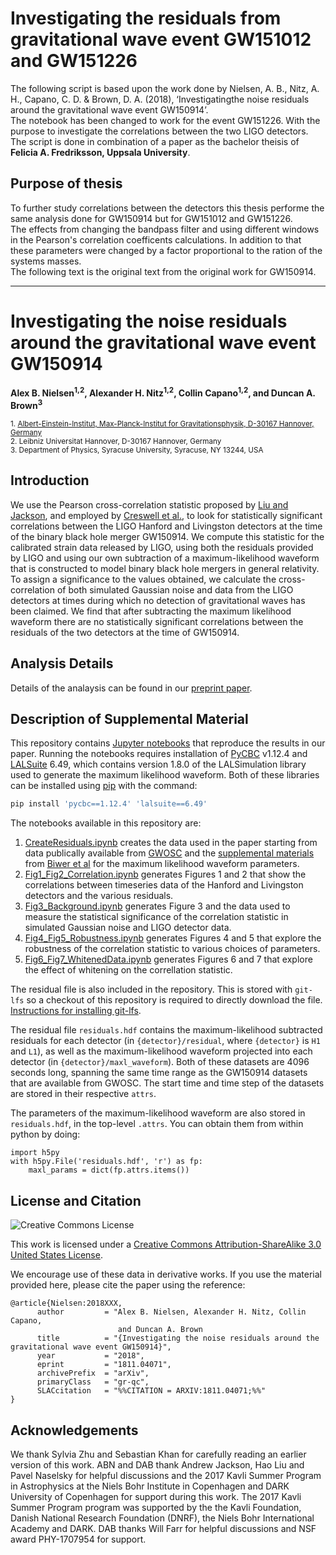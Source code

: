 # Investigating the residuals from gravitational wave event GW151012 and GW151226
The following script is based upon the work done by Nielsen, A. B., Nitz, A. H., Capano, C. D. & Brown, D. A. (2018), ‘Investigatingthe noise residuals around the gravitational wave event GW150914’. <br>
The notebook has been changed to work for the event GW151226. With the purpose to investigate the correlations between the two LIGO detectors. The script is done in combination of a paper as the bachelor theisis of **Felicia A. Fredriksson, Uppsala University**. <br>

## Purpose of thesis ##
To further study correlations between the detectors this thesis performe the same analysis done for GW150914 but for GW151012 and GW151226. <br>
The effects from changing the bandpass filter and using different windows in the Pearson's correlation coefficents calculations. In addition to that these parameters were changed by a factor proportional to the ration of the systems masses.<br>
The following text is the original text from the original work for GW150914.
*** 

# Investigating the noise residuals around the gravitational wave event GW150914

**Alex B. Nielsen<sup>1,2</sup>, Alexander H. Nitz<sup>1,2</sup>, Collin Capano<sup>1,2</sup>, and Duncan A. Brown<sup>3</sup>**

 <sub>1. [Albert-Einstein-Institut, Max-Planck-Institut for Gravitationsphysik, D-30167 Hannover, Germany](http://www.aei.mpg.de/obs-rel-cos)</sub>  
 <sub>2. Leibniz Universitat Hannover, D-30167 Hannover, Germany</sub>  
 <sub>3. Department of Physics, Syracuse University, Syracuse, NY 13244, USA</sub>  

## Introduction ##

We use the Pearson cross-correlation statistic proposed by [Liu and Jackson](http://iopscience.iop.org/article/10.1088/1475-7516/2016/10/014/meta),
and employed by [Creswell et al.](http://iopscience.iop.org/article/10.1088/1475-7516/2017/08/013/meta), to look for statistically significant correlations between
the LIGO Hanford and Livingston detectors at the time of the binary black hole merger
GW150914. We compute this statistic for the calibrated strain data released by LIGO, using
both the residuals provided by LIGO and using our own subtraction of a maximum-likelihood
waveform that is constructed to model binary black hole mergers in general relativity. To
assign a significance to the values obtained, we calculate the cross-correlation of both simulated
Gaussian noise and data from the LIGO detectors at times during which no detection of
gravitational waves has been claimed. We find that after subtracting the maximum likelihood
waveform there are no statistically significant correlations between the residuals of the two
detectors at the time of GW150914.

## Analysis Details ##

Details of the analaysis can be found in our [preprint paper](https://arxiv.org/abs/1811.04071).

## Description of Supplemental Material ##

This repository contains [Jupyter notebooks](http://jupyter.org/) that reproduce the results in our paper. Running the notebooks requires installation of [PyCBC](https://pycbc.org/) v1.12.4 and [LALSuite](https://git.ligo.org/lscsoft/lalsuite) 6.49, which contains version 1.8.0 of the LALSimulation library used to generate the maximum likelihood waveform. Both of these libraries can be installed using [pip](https://pip.pypa.io/en/stable/) with the command:
```sh
pip install 'pycbc==1.12.4' 'lalsuite==6.49'
```

The notebooks available in this repository are:

 1. [CreateResiduals.ipynb](https://github.com/gwastro/gw150914_investigation/blob/master/CreateResiduals.ipynb) creates the data used in the paper starting from data publically available from [GWOSC](https://gw-openscience.org) and the [supplemental materials](https://github.com/gwastro/pycbc-inference-paper/) from [Biwer et al](https://arxiv.org/abs/1807.10312) for the maximum likelihood waveform parameters.
 2. [Fig1_Fig2_Correlation.ipynb](https://github.com/gwastro/gw150914_investigation/blob/master/Fig1_Fig2_Correlation.ipynb) generates Figures 1 and 2 that show the correlations between timeseries data of the Hanford and Livingston detectors and the various residuals.
 3. [Fig3_Background.ipynb](https://github.com/gwastro/gw150914_investigation/blob/master/Fig3_Background.ipynb) generates Figure 3 and the data used to measure the statistical significance of the correlation statistic in simulated Gaussian noise and LIGO detector data.
 4. [Fig4_Fig5_Robustness.ipynb](https://github.com/gwastro/gw150914_investigation/blob/master/Fig4_Fig5_Robustness.ipynb) generates Figures 4 and 5 that explore the robustness of the correlation statistic to various choices of parameters.
 5. [Fig6_Fig7_WhitenedData.ipynb](https://github.com/gwastro/gw150914_investigation/blob/master/Fig6_Fig7_WhitenedData.ipynb) generates Figures 6 and 7 that explore the effect of whitening on the correllation statistic.

The residual file is also included in the repository. This is stored with `git-lfs` so a checkout of this repository is required to directly download the file. [Instructions for installing git-lfs](https://help.github.com/articles/installing-git-large-file-storage/). 

The residual file `residuals.hdf` contains the maximum-likelihood subtracted residuals for each detector (in `{detector}/residual`, where `{detector}` is `H1` and `L1`), as well as the maximum-likelihood waveform projected into each detector (in `{detector}/maxl_waveform`). Both of these datasets are 4096 seconds long, spanning the same time range as the GW150914 datasets that are available from GWOSC. The start time and time step of the datasets are stored in their respective `attrs`.

The parameters of the maximum-likelihood waveform are also stored in `residuals.hdf`, in the top-level `.attrs`. You can obtain them from within python by doing:

```
import h5py
with h5py.File('residuals.hdf', 'r') as fp:
    maxl_params = dict(fp.attrs.items())
```

## License and Citation ##

![Creative Commons License](https://i.creativecommons.org/l/by-sa/3.0/us/88x31.png "Creative Commons License")

This work is licensed under a [Creative Commons Attribution-ShareAlike 3.0 United States License](http://creativecommons.org/licenses/by-sa/3.0/us/).

We encourage use of these data in derivative works. If you use the material provided here, please cite the paper using the reference:

```
@article{Nielsen:2018XXX,
      author         = "Alex B. Nielsen, Alexander H. Nitz, Collin Capano, 
                        and Duncan A. Brown 
      title          = "{Investigating the noise residuals around the gravitational wave event GW150914}",
      year           = "2018",
      eprint         = "1811.04071",
      archivePrefix  = "arXiv",
      primaryClass   = "gr-qc",
      SLACcitation   = "%%CITATION = ARXIV:1811.04071;%%"
}

```


## Acknowledgements ##

We thank Sylvia Zhu and Sebastian Khan for carefully reading an earlier version of this work. ABN and DAB thank Andrew Jackson, Hao Liu and Pavel Naselsky for helpful discussions and the 2017 Kavli Summer Program in Astrophysics at the Niels Bohr Institute in Copenhagen and DARK University of Copenhagen for support during this work. The 2017 Kavli Summer Program program was supported by the the Kavli Foundation, Danish National Research Foundation (DNRF), the Niels Bohr International Academy and DARK. DAB thanks Will Farr for helpful discussions and NSF award PHY-1707954 for support.
